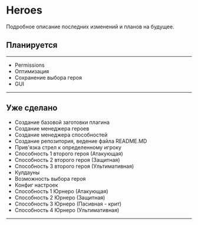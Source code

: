 # Heroes

Подробное описание последних изменений и планов на будущее.

## Планируется

***

* Permissions
* Оптимизация
* Сохранение выбора героя
* GUI

***

## Уже сделано
* Создание базовой заготовки плагина
* Создание менеджера героев
* Создание менеджера способностей
* Создание репозитория, ведение файла README.MD
* Прив'язка стрел к определенному игроку
* Способность 1 второго героя (Атакующая)
* Способность 2 второго героя (Защитная)
* Способность 3 второго героя (Ультимативная)
* Кулдауны
* Возможность выбора героя
* Конфиг настроек 
* Способность 1 Юрнеро (Атакующая) 
* Способность 2 Юрнеро (Защитная)
* Способность 3 Юрнеро (Пасивная - крит)
* Способность 4 Юрнеро (Ультимативная)

***
